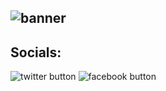 ## ![banner](https://github.com/mrklouie/mrklouie/assets/99398459/f31504a6-bb75-429d-9661-a6553ff2be1c)
## Socials:


![twitter button](https://github.com/mrklouie/mrklouie/assets/99398459/53b116cf-a185-4542-a240-e18212764b0b) ![facebook button](https://github.com/mrklouie/mrklouie/assets/99398459/1a1500b1-52da-4653-b456-aef58dc51c6e)
